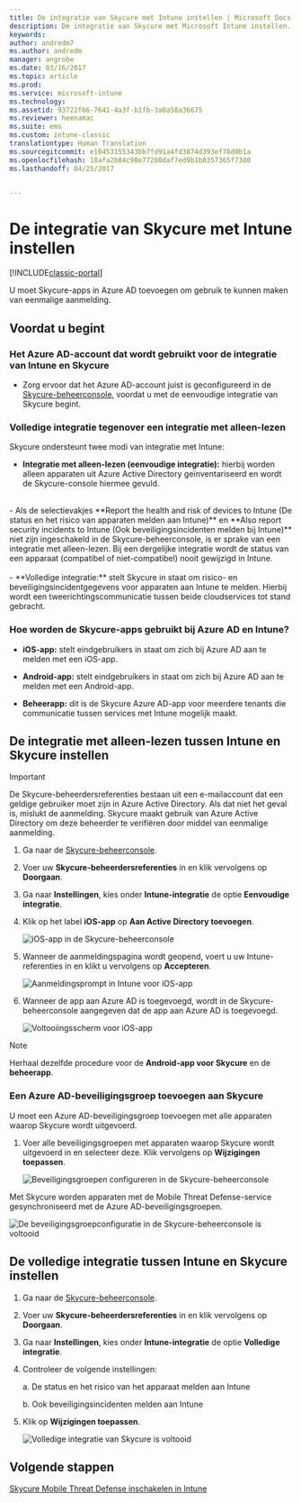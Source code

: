 ```yaml
---
title: De integratie van Skycure met Intune instellen | Microsoft Docs
description: De integratie van Skycure met Microsoft Intune instellen.
keywords: 
author: andredm7
ms.author: andredm
manager: angrobe
ms.date: 03/16/2017
ms.topic: article
ms.prod: 
ms.service: microsoft-intune
ms.technology: 
ms.assetid: 93722f66-7641-4a3f-b1fb-3a0a58a36675
ms.reviewer: heenamac
ms.suite: ems
ms.custom: intune-classic
translationtype: Human Translation
ms.sourcegitcommit: e10453155343bb7fd91a4fd3874d393ef78d0b1a
ms.openlocfilehash: 18afa2b84c90e77280daf7ed9b1b8357365f7380
ms.lasthandoff: 04/25/2017


---
```


# <a name="set-up-the-skycure-integration-with-intune"></a>De integratie van Skycure met Intune instellen

[!INCLUDE[classic-portal](../includes/classic-portal.md)]

U moet Skycure-apps in Azure AD toevoegen om gebruik te kunnen maken van eenmalige aanmelding.

## <a name="before-you-begin"></a>Voordat u begint

### <a name="azure-ad-account-used-to-integrate-intune-and-skycure"></a>Het Azure AD-account dat wordt gebruikt voor de integratie van Intune en Skycure

-   Zorg ervoor dat het Azure AD-account juist is geconfigureerd in de [Skycure-beheerconsole](https://aad.skycure.com), voordat u met de eenvoudige integratie van Skycure begint.

### <a name="full-integration-vs-read-only"></a>Volledige integratie tegenover een integratie met alleen-lezen

Skycure ondersteunt twee modi van integratie met Intune:

-   **Integratie met alleen-lezen (eenvoudige integratie):** hierbij worden alleen apparaten uit Azure Active Directory geïnventariseerd en wordt de Skycure-console hiermee gevuld.
<br>
    -   Als de selectievakjes **Report the health and risk of devices to Intune (De status en het risico van apparaten melden aan Intune)** en **Also report security incidents to Intune (Ook beveiligingsincidenten melden bij Intune)** niet zijn ingeschakeld in de Skycure-beheerconsole, is er sprake van een integratie met alleen-lezen. Bij een dergelijke integratie wordt de status van een apparaat (compatibel of niet-compatibel) nooit gewijzigd in Intune.
<br></br>
-   **Volledige integratie:** stelt Skycure in staat om risico- en beveiligingsincidentgegevens voor apparaten aan Intune te melden. Hierbij wordt een tweerichtingscommunicatie tussen beide cloudservices tot stand gebracht.

### <a name="how-the-skycure-apps-are-used-with-azure-ad-and-intune"></a>Hoe worden de Skycure-apps gebruikt bij Azure AD en Intune?

-   **iOS-app:** stelt eindgebruikers in staat om zich bij Azure AD aan te melden met een iOS-app.

-   **Android-app:** stelt eindgebruikers in staat om zich bij Azure AD aan te melden met een Android-app.

-   **Beheerapp:** dit is de Skycure Azure AD-app voor meerdere tenants die communicatie tussen services met Intune mogelijk maakt.

## <a name="to-set-up-the-read-only-integration-between-intune-and-skycure"></a>De integratie met alleen-lezen tussen Intune en Skycure instellen

> [!IMPORTANT]
> De Skycure-beheerdersreferenties bestaan uit een e-mailaccount dat een geldige gebruiker moet zijn in Azure Active Directory. Als dat niet het geval is, mislukt de aanmelding. Skycure maakt gebruik van Azure Active Directory om deze beheerder te verifiëren door middel van eenmalige aanmelding.

1.  Ga naar de [Skycure-beheerconsole](https://aad.skycure.com).

2.  Voer uw **Skycure-beheerdersreferenties** in en klik vervolgens op **Doorgaan**.

3.  Ga naar **Instellingen**, kies onder **Intune-integratie** de optie **Eenvoudige integratie**.

4.  Klik op het label **iOS-app** op **Aan Active Directory toevoegen**.

    ![iOS-app in de Skycure-beheerconsole](../media/mtp/skycure-setup-1.png)

5.  Wanneer de aanmeldingspagina wordt geopend, voert u uw Intune-referenties in en klikt u vervolgens op **Accepteren**.

    ![Aanmeldingsprompt in Intune voor iOS-app](../media/mtp/skycure-setup-2.png)

6.  Wanneer de app aan Azure AD is toegevoegd, wordt in de Skycure-beheerconsole aangegeven dat de app aan Azure AD is toegevoegd.

    ![Voltooiingsscherm voor iOS-app](../media/mtp/skycure-setup-3.png)

> [!NOTE]
> Herhaal dezelfde procedure voor de **Android-app voor Skycure** en de **beheerapp**.

### <a name="add-an-azure-ad-security-group-into-skycure"></a>Een Azure AD-beveiligingsgroep toevoegen aan Skycure

U moet een Azure AD-beveiligingsgroep toevoegen met alle apparaten waarop Skycure wordt uitgevoerd.

1.  Voer alle beveiligingsgroepen met apparaten waarop Skycure wordt uitgevoerd in en selecteer deze. Klik vervolgens op **Wijzigingen toepassen**.

    ![Beveiligingsgroepen configureren in de Skycure-beheerconsole](../media/mtp/skycure-setup-4.png)

Met Skycure worden apparaten met de Mobile Threat Defense-service gesynchroniseerd met de Azure AD-beveiligingsgroepen.

![De beveiligingsgroepconfiguratie in de Skycure-beheerconsole is voltooid](../media/mtp/skycure-setup-5.png)

## <a name="set-up-the-full-integration-between-intune-and-skycure"></a>De volledige integratie tussen Intune en Skycure instellen

1.  Ga naar de [Skycure-beheerconsole](https://aad.skycure.com).

2.  Voer uw **Skycure-beheerdersreferenties** in en klik vervolgens op **Doorgaan**.

3.  Ga naar **Instellingen**, kies onder **Intune-integratie** de optie **Volledige integratie**.

4.  Controleer de volgende instellingen:

    a.  De status en het risico van het apparaat melden aan Intune

    b.  Ook beveiligingsincidenten melden aan Intune

5.  Klik op **Wijzigingen toepassen**.

    ![Volledige integratie van Skycure is voltooid](../media/mtp/skycure-setup-6.png)

## <a name="next-steps"></a>Volgende stappen

[Skycure Mobile Threat Defense inschakelen in Intune](https://docs.microsoft.com/intune/deploy-use/enable-skycure-mobile-threat-defense-in-intune)

